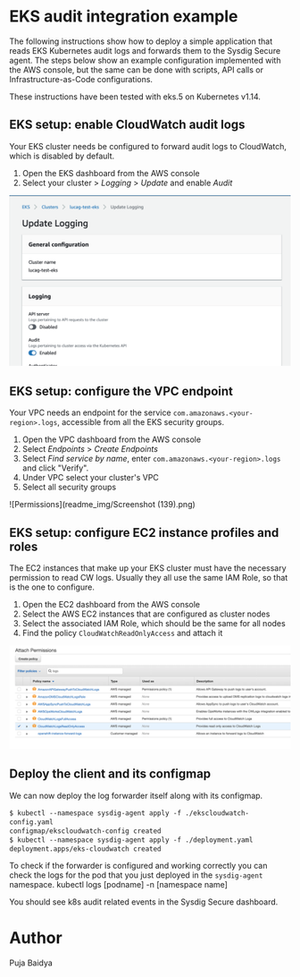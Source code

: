 # EKS audit integration example

The following instructions show how to deploy a simple application that reads EKS Kubernetes audit logs and forwards them to the Sysdig Secure agent.
The steps below show an example configuration implemented with the AWS console, but the same can be done with scripts, API calls or Infrastructure-as-Code configurations.

These instructions have been tested with eks.5 on Kubernetes v1.14.

## EKS setup: enable CloudWatch audit logs

Your EKS cluster needs be configured to forward audit logs to CloudWatch, which is disabled by default.

1. Open the EKS dashboard from the AWS console
2. Select your cluster > _Logging_ > _Update_ and enable _Audit_

![Audit Enabled](readme_img/audit_logs.png)

## EKS setup: configure the VPC endpoint

Your VPC needs an endpoint for the service `com.amazonaws.<your-region>.logs`, accessible from all the EKS security groups.

1. Open the VPC dashboard from the AWS console
2. Select _Endpoints_ > _Create Endpoints_
3. Select _Find service by name_, enter `com.amazonaws.<your-region>.logs` and click "Verify".
4. Under VPC select your cluster's VPC
5. Select all security groups


![Permissions](readme_img/Screenshot (139).png)

## EKS setup: configure EC2 instance profiles and roles

The EC2 instances that make up your EKS cluster must have the necessary permission to read CW logs. Usually they all use the same IAM Role, so that is the one to configure.

1. Open the EC2 dashboard from the AWS console
2. Select the AWS EC2 instances that are configured as cluster nodes
3. Select the associated IAM Role, which should be the same for all nodes
4. Find the policy `CloudWatchReadOnlyAccess` and attach it

![Permissions](readme_img/attach_permissions.png)

## Deploy the client and its configmap

We can now deploy the log forwarder itself along with its configmap.

```
$ kubectl --namespace sysdig-agent apply -f ./ekscloudwatch-config.yaml
configmap/ekscloudwatch-config created
$ kubectl --namespace sysdig-agent apply -f ./deployment.yaml
deployment.apps/eks-cloudwatch created
```

To check if the forwarder is configured and working correctly you can check the logs for the pod that you just deployed in the `sysdig-agent` namespace. 
kubectl logs [podname] -n [namespace name]

You should see k8s audit related events in the Sysdig Secure dashboard.


# Author
Puja Baidya
